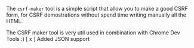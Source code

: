 The `csrf-maker` tool is a simple script that allow you to make a good CSRF form,
for CSRF demostrations without spend time writing manually all the HTML.

The CSRF maker tool is very util used in combination with Chrome Dev Tools :)
[ x ] Added JSON support
